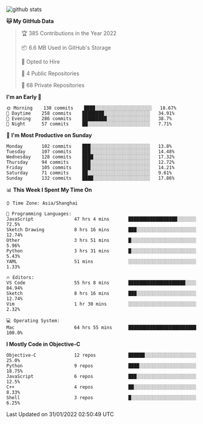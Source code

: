 
![github stats](https://github-readme-stats.vercel.app/api?username=ChesterYue&show_icons=true&count_private=true)

<!-- ![wakatime](https://github-readme-stats.vercel.app/api/wakatime?username=ChesterYue&layout=compact) -->

<!-- ![wakatime](https://github-readme-stats.vercel.app/api/top-langs/?username=ChesterYue&layout=compact) -->

<!--START_SECTION:waka-->
**🐱 My GitHub Data** 

> 🏆 385 Contributions in the Year 2022
 > 
> 📦 6.6 MB Used in GitHub's Storage 
 > 
> 💼 Opted to Hire
 > 
> 📜 4 Public Repositories 
 > 
> 🔑 68 Private Repositories  
 > 
**I'm an Early 🐤** 

```text
🌞 Morning    138 commits    ████░░░░░░░░░░░░░░░░░░░░░   18.67% 
🌆 Daytime    258 commits    ████████░░░░░░░░░░░░░░░░░   34.91% 
🌃 Evening    286 commits    █████████░░░░░░░░░░░░░░░░   38.7% 
🌙 Night      57 commits     ██░░░░░░░░░░░░░░░░░░░░░░░   7.71%

```
📅 **I'm Most Productive on Sunday** 

```text
Monday       102 commits    ███░░░░░░░░░░░░░░░░░░░░░░   13.8% 
Tuesday      107 commits    ███░░░░░░░░░░░░░░░░░░░░░░   14.48% 
Wednesday    128 commits    ████░░░░░░░░░░░░░░░░░░░░░   17.32% 
Thursday     94 commits     ███░░░░░░░░░░░░░░░░░░░░░░   12.72% 
Friday       105 commits    ███░░░░░░░░░░░░░░░░░░░░░░   14.21% 
Saturday     71 commits     ██░░░░░░░░░░░░░░░░░░░░░░░   9.61% 
Sunday       132 commits    ████░░░░░░░░░░░░░░░░░░░░░   17.86%

```


📊 **This Week I Spent My Time On** 

```text
⌚︎ Time Zone: Asia/Shanghai

💬 Programming Languages: 
JavaScript               47 hrs 4 mins       ██████████████████░░░░░░░   72.5% 
Sketch Drawing           8 hrs 16 mins       ███░░░░░░░░░░░░░░░░░░░░░░   12.74% 
Other                    3 hrs 51 mins       █░░░░░░░░░░░░░░░░░░░░░░░░   5.96% 
Python                   3 hrs 31 mins       █░░░░░░░░░░░░░░░░░░░░░░░░   5.43% 
YAML                     51 mins             ░░░░░░░░░░░░░░░░░░░░░░░░░   1.33%

🔥 Editors: 
VS Code                  55 hrs 8 mins       █████████████████████░░░░   84.94% 
Sketch                   8 hrs 16 mins       ███░░░░░░░░░░░░░░░░░░░░░░   12.74% 
Vim                      1 hr 30 mins        ░░░░░░░░░░░░░░░░░░░░░░░░░   2.32%

💻 Operating System: 
Mac                      64 hrs 55 mins      █████████████████████████   100.0%

```

**I Mostly Code in Objective-C** 

```text
Objective-C              12 repos            ██████░░░░░░░░░░░░░░░░░░░   25.0% 
Python                   9 repos             ████░░░░░░░░░░░░░░░░░░░░░   18.75% 
JavaScript               6 repos             ███░░░░░░░░░░░░░░░░░░░░░░   12.5% 
C++                      4 repos             ██░░░░░░░░░░░░░░░░░░░░░░░   8.33% 
Shell                    3 repos             █░░░░░░░░░░░░░░░░░░░░░░░░   6.25%

```



 Last Updated on 31/01/2022 02:50:49 UTC
<!--END_SECTION:waka-->